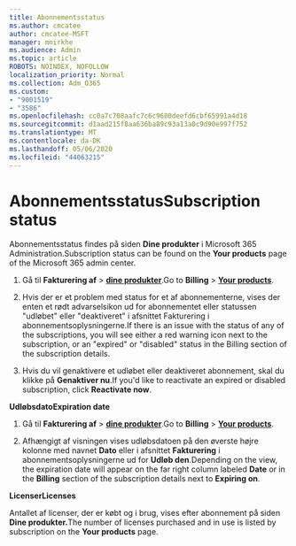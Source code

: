 ```yaml
---
title: Abonnementsstatus
ms.author: cmcatee
author: cmcatee-MSFT
manager: mnirkhe
ms.audience: Admin
ms.topic: article
ROBOTS: NOINDEX, NOFOLLOW
localization_priority: Normal
ms.collection: Adm_O365
ms.custom:
- "9001519"
- "3586"
ms.openlocfilehash: cc0a7c708aafc7c6c9680deefd6cbf65991a4d18
ms.sourcegitcommit: d1aad215f8aa636ba89c93a13a0c9d90e997f752
ms.translationtype: MT
ms.contentlocale: da-DK
ms.lasthandoff: 05/06/2020
ms.locfileid: "44063215"
---
```

# <a name="subscription-status"></a><span data-ttu-id="d34d4-102">Abonnementsstatus</span><span class="sxs-lookup"><span data-stu-id="d34d4-102">Subscription status</span></span>

<span data-ttu-id="d34d4-103">Abonnementsstatus findes på siden **Dine produkter** i Microsoft 365 Administration.</span><span class="sxs-lookup"><span data-stu-id="d34d4-103">Subscription status can be found on the **Your products** page of the Microsoft 365 admin center.</span></span>

1. <span data-ttu-id="d34d4-104">Gå til **Fakturering af** > **[dine produkter](https://go.microsoft.com/fwlink/p/?linkid=842054)**.</span><span class="sxs-lookup"><span data-stu-id="d34d4-104">Go to **Billing** > **[Your products](https://go.microsoft.com/fwlink/p/?linkid=842054)**.</span></span>

2. <span data-ttu-id="d34d4-105">Hvis der er et problem med status for et af abonnementerne, vises der enten et rødt advarselsikon ud for abonnementet eller statussen "udløbet" eller "deaktiveret" i afsnittet Fakturering i abonnementsoplysningerne.</span><span class="sxs-lookup"><span data-stu-id="d34d4-105">If there is an issue with the status of any of the subscriptions, you will see either a red warning icon next to the subscription, or an "expired" or "disabled" status in the Billing section of the subscription details.</span></span>

3. <span data-ttu-id="d34d4-106">Hvis du vil genaktivere et udløbet eller deaktiveret abonnement, skal du klikke på **Genaktiver nu**.</span><span class="sxs-lookup"><span data-stu-id="d34d4-106">If you'd like to reactivate an expired or disabled subscription, click **Reactivate now**.</span></span>

<span data-ttu-id="d34d4-107">**Udløbsdato**</span><span class="sxs-lookup"><span data-stu-id="d34d4-107">**Expiration date**</span></span>

1. <span data-ttu-id="d34d4-108">Gå til **Fakturering af** > **[dine produkter](https://go.microsoft.com/fwlink/p/?linkid=842054)**.</span><span class="sxs-lookup"><span data-stu-id="d34d4-108">Go to **Billing** > **[Your products](https://go.microsoft.com/fwlink/p/?linkid=842054)**.</span></span>

2. <span data-ttu-id="d34d4-109">Afhængigt af visningen vises udløbsdatoen på den øverste højre kolonne med navnet **Dato** eller i afsnittet **Fakturering** i abonnementsoplysningerne ud for **Udløb den**.</span><span class="sxs-lookup"><span data-stu-id="d34d4-109">Depending on the view, the expiration date will appear on the far right column labeled **Date** or in the **Billing** section of the subscription details next to **Expiring on**.</span></span>

<span data-ttu-id="d34d4-110">**Licenser**</span><span class="sxs-lookup"><span data-stu-id="d34d4-110">**Licenses**</span></span>

<span data-ttu-id="d34d4-111">Antallet af licenser, der er købt og i brug, vises efter abonnement på siden **Dine produkter.**</span><span class="sxs-lookup"><span data-stu-id="d34d4-111">The number of licenses purchased and in use is listed by subscription on the **Your products** page.</span></span>

